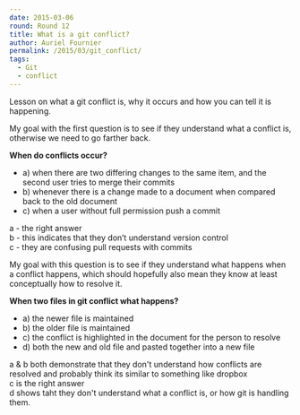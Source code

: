 ```yaml
---
date: 2015-03-06
round: Round 12
title: What is a git conflict?
author: Auriel Fournier
permalink: /2015/03/git_conflict/
tags:
  - Git
  - conflict
---
```


Lesson on what a git conflict is, why it occurs and how you can tell it is happening. 

My goal with the first question is to see if they understand what a conflict is, otherwise we need to go farther back. 

**When do conflicts occur?**
- a) when there are two differing changes to the same item, and the second user tries to merge their commits
- b) whenever there is a change made to a document when compared back to the old document
- c) when a user without full permission push a commit

a - the right answer  
b - this indicates that they don’t understand version control  
c - they are confusing pull requests with commits


My goal with this question is to see if they understand what happens when a conflict happens, which should hopefully also mean they know at least conceptually how to resolve it. 

**When two files in git conflict what happens?**
- a) the newer file is maintained
- b) the older file is maintained
- c) the conflict is highlighted in the document for the person to resolve
- d) both the new and old file and pasted together into a new file

a & b both demonstrate that they don't understand how conflicts are resolved and probably think its similar to something like dropbox  
c is the right answer  
d shows taht they don't understand what a conflict is, or how git is handling them. 
